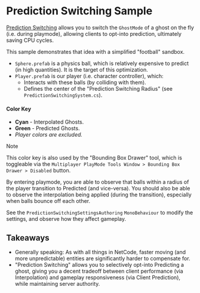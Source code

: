 # Prediction Switching Sample
[Prediction Switching](https://docs.unity3d.com/Packages/com.unity.netcode@latest?subfolder=/manual/prediction.html#prediction-switching) allows you to switch the `GhostMode` of a ghost on the fly (i.e. during playmode), allowing clients to opt-into prediction, ultimately saving CPU cycles.

This sample demonstrates that idea with a simplified "football" sandbox.

* `Sphere.prefab` is a physics ball, which is relatively expensive to predict (in high quantities). It is the target of this optimization.
* `Player.prefab` is our player (i.e. character controller), which:
    * Interacts with these balls (by colliding with them).
    * Defines the center of the "Prediction Switching Radius" (see `PredictionSwitchingSystem.cs`).

#### Color Key
* **Cyan** - Interpolated Ghosts.
* **Green** - Predicted Ghosts.
* _Player colors are excluded._

> [!NOTE]
> This color key is also used by the "Bounding Box Drawer" tool, which is toggleable via the `Multiplayer PlayMode Tools Window > Bounding Box Drawer > Disabled` button.

By entering playmode, you are able to observe that balls within a radius of the player transition to Predicted (and vice-versa).
You should also be able to observe the interpolation being applied (during the transition), especially when balls bounce off each other.

See the `PredictionSwitchingSettingsAuthoring` `MonoBehaviour` to modify the settings, and observe how they affect gameplay.

## Takeaways
* Generally speaking: As with all things in NetCode, faster moving (and more unpredictable) entities are significantly harder to compensate for.
* "Prediction Switching" allows you to selectively opt-into Predicting a ghost, giving you a decent tradeoff between client performance (via Interpolation) and gameplay responsiveness (via Client Prediction), while maintaining server authority.
